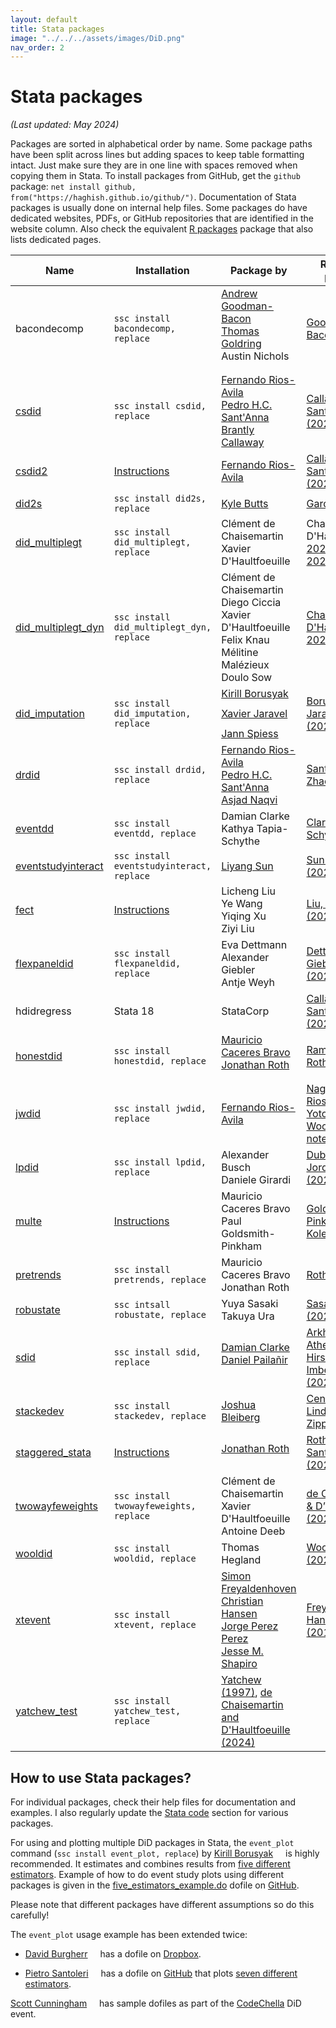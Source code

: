 ```yaml
---
layout: default
title: Stata packages
image: "../../../assets/images/DiD.png"
nav_order: 2
---
```


# Stata packages

*(Last updated: May 2024)*

Packages are sorted in alphabetical order by name. Some package paths have been split across lines but adding spaces to keep table formatting intact. Just make sure they are in one line with spaces removed when copying them in Stata. To install packages from GitHub, get the `github` package: `net install github, from("https://haghish.github.io/github/")`. Documentation of Stata packages is usually done on internal help files. Some packages do have dedicated websites, PDFs, or GitHub repositories that are identified in the website column. Also check the equivalent [R packages](https://asjadnaqvi.github.io/DiD/docs/02_R/) package that also lists dedicated pages.

| Name | Installation | Package by | Reference paper(s) |
| --- | --- | --- |   --- |
| bacondecomp | `ssc install bacondecomp, replace`  |   [Andrew Goodman-Bacon](http://goodman-bacon.com/) [<img width="12px" src="https://cdn.jsdelivr.net/npm/simple-icons@v5/icons/twitter.svg" />](https://twitter.com/agoodmanbacon) <br> [Thomas Goldring](https://tgoldring.com/) <br> Austin Nichols [<img width="12px" src="https://cdn.jsdelivr.net/npm/simple-icons@v5/icons/twitter.svg" />](https://twitter.com/AustnNchols) |   [Goodman-Bacon (2021)](https://www.sciencedirect.com/science/article/abs/pii/S0304407621001445) |
| [csdid](https://friosavila.github.io/playingwithstata/main_csdid.html)  |  `ssc install csdid, replace`    |  [Fernando Rios-Avila](https://friosavila.github.io/playingwithstata/index.html) [<img width="12px" src="https://cdn.jsdelivr.net/npm/simple-icons@v5/icons/twitter.svg" />](https://twitter.com/friosavila) <br> [Pedro H.C. Sant'Anna](https://pedrohcgs.github.io/) [<img width="12px" src="https://cdn.jsdelivr.net/npm/simple-icons@v5/icons/twitter.svg" />](https://twitter.com/pedrohcgs)  <br>  [Brantly Callaway](https://bcallaway11.github.io/)   | [Callaway & Sant'Anna (2020)](https://www.sciencedirect.com/science/article/abs/pii/S0304407620303948)  |
| [csdid2](https://github.com/friosavila/stpackages/tree/main/csdid2)   |  [Instructions](https://github.com/friosavila/stpackages/tree/main/csdid2)    |  [Fernando Rios-Avila](https://friosavila.github.io/playingwithstata/index.html) [<img width="12px" src="https://cdn.jsdelivr.net/npm/simple-icons@v5/icons/twitter.svg" />](https://twitter.com/friosavila)   |  [Callaway & Sant'Anna (2020)](https://www.sciencedirect.com/science/article/abs/pii/S0304407620303948) |
| [did2s](https://github.com/kylebutts/did2s_stata)  |  `ssc install did2s, replace`     |  [Kyle Butts](https://kylebutts.com/) [<img width="12px" src="https://cdn.jsdelivr.net/npm/simple-icons@v5/icons/twitter.svg" />](https://twitter.com/kylefbutts) |  [Gardner (2022)](https://arxiv.org/abs/2207.05943) |
| [did_multiplegt](https://github.com/chaisemartinPackages) | `ssc install did_multiplegt, replace` |    Clément de Chaisemartin <br> Xavier D'Haultfoeuille   | Chaisemartin & D'Haultfoeuille [2020a](https://www.aeaweb.org/articles?id=10.1257/aer.20181169), [2020b](https://papers.ssrn.com/sol3/papers.cfm?abstract_id=3731856), [2020c](https://papers.ssrn.com/sol3/papers.cfm?abstract_id=3751060)  |
| [did_multiplegt_dyn](https://github.com/chaisemartinPackages)  | `ssc install did_multiplegt_dyn, replace` |   Clément de Chaisemartin <br> Diego Ciccia <br> Xavier D'Haultfoeuille <br> Felix Knau <br> Mélitine Malézieux <br> Doulo Sow    | [Chaisemartin & D'Haultfoeuille 2024](https://papers.ssrn.com/sol3/papers.cfm?abstract_id=3731856)  |
| [did_imputation](https://github.com/borusyak/did_imputation) | `ssc install did_imputation, replace` |  [Kirill Borusyak](https://sites.google.com/view/borusyak/home) [<img width="12px" src="https://cdn.jsdelivr.net/npm/simple-icons@v5/icons/twitter.svg" />](https://twitter.com/borusyak) <br> [Xavier Jaravel](https://www.lse.ac.uk/economics/people/faculty/xavier-jaravel) [<img width="12px" src="https://cdn.jsdelivr.net/npm/simple-icons@v5/icons/twitter.svg" />](https://twitter.com/XJaravel) <br> [Jann Spiess](https://www.gsb.stanford.edu/faculty-research/faculty/jann-spiess) [<img width="12px" src="https://cdn.jsdelivr.net/npm/simple-icons@v5/icons/twitter.svg" />](https://twitter.com/jannspiess)  | [Borusyak, Jaravel, Spiess (2024)](https://academic.oup.com/restud/advance-article/doi/10.1093/restud/rdae007/7601390)   |
| [drdid](https://friosavila.github.io/playingwithstata/main_drdid.html)   | `ssc install drdid, replace`    |  [Fernando Rios-Avila](https://friosavila.github.io/playingwithstata/index.html) [<img width="12px" src="https://cdn.jsdelivr.net/npm/simple-icons@v5/icons/twitter.svg" />](https://twitter.com/friosavila) <br> [Pedro H.C. Sant'Anna](https://pedrohcgs.github.io/) [<img width="12px" src="https://cdn.jsdelivr.net/npm/simple-icons@v5/icons/twitter.svg" />](https://twitter.com/pedrohcgs) <br> [Asjad Naqvi](https://github.com/asjadnaqvi) [<img width="12px" src="https://cdn.jsdelivr.net/npm/simple-icons@v5/icons/twitter.svg" />](https://twitter.com/asjadnaqvi) | [Sant'Anna & Zhao (2020)](https://www.sciencedirect.com/science/article/abs/pii/S0304407620301901)  |
| [eventdd](https://www.damianclarke.net/computation/)   | `ssc install eventdd, replace` | Damian Clarke <br> Kathya Tapia-Schythe | [Clarke & Tapia-Schythe (2022)](https://journals.sagepub.com/doi/abs/10.1177/1536867X211063144) |
| [eventstudyinteract](https://github.com/lsun20/EventStudyInteract) | `ssc install eventstudyinteract, replace`  |  [Liyang Sun](http://economics.mit.edu/grad/lsun20) |  [Sun & Abraham (2021)](https://www.sciencedirect.com/science/article/abs/pii/S030440762030378X) |
| [fect](https://github.com/xuyiqing/fect_stata)   | [Instructions](https://github.com/xuyiqing/fect_stata) |  Licheng Liu <br> Ye Wang <br> Yiqing Xu <br> Ziyi Liu    | [Liu, Wang, Xu  (2022)](https://papers.ssrn.com/abstract=3555463) |
| [flexpaneldid](https://papers.ssrn.com/sol3/papers.cfm?abstract_id=3692458) | `ssc install flexpaneldid, replace`   |  Eva Dettmann <br> Alexander Giebler <br> Antje Weyh    | [Dettmann, Giebler, Weyh (2020)](https://papers.ssrn.com/sol3/papers.cfm?abstract_id=3692458) |
| hdidregress  | Stata 18 |  StataCorp |  [Callaway & Sant'Anna (2020)](https://www.sciencedirect.com/science/article/abs/pii/S0304407620303948) |
| [honestdid](https://github.com/mcaceresb/stata-honestdid)  | `ssc install honestdid, replace` |  [Mauricio Caceres Bravo](https://github.com/mcaceresb)   [Jonathan Roth](https://jonathandroth.github.io/) [<img width="12px" src="https://cdn.jsdelivr.net/npm/simple-icons@v5/icons/twitter.svg" />](https://twitter.com/jondr44)   |  [Rambachan & Roth (2023)](https://www.restud.com/a-more-credible-approach-to-parallel-trends/)    |
| [jwdid](https://friosavila.github.io/playingwithstata/main_jwdid.html)  | `ssc install jwdid, replace` |  [Fernando Rios-Avila](https://friosavila.github.io/playingwithstata/index.html) | [Nagengast, Rios-Avila, Yotov (2024)](https://ideas.repec.org/p/ris/drxlwp/2024_005.html), [Wooldridge notes](https://www.dropbox.com/sh/zj91darudf2fica/AADj_jaf5ZuS1muobgsnxS6Za?dl=0)  |
| [lpdid](https://github.com/danielegirardi/lpdid)   | `ssc install lpdid, replace` | Alexander Busch <br> Daniele Girardi | [Dube, Girardi, Jordà, Taylor (2023)](https://www.nber.org/papers/w31184) |
| [multe](https://github.com/gphk-metrics/stata-multe)   | [Instructions](https://github.com/gphk-metrics/stata-multe) |  Mauricio Caceres Bravo <br> Paul Goldsmith-Pinkham | [Goldsmith-Pinkham, Hull, Kolesár (2024)](https://arxiv.org/abs/2106.05024)  |
| [pretrends](https://github.com/mcaceresb/stata-pretrends)   | `ssc install pretrends, replace` | Mauricio Caceres Bravo <br> Jonathan Roth | [Roth (2022)](https://www.aeaweb.org/articles?id=10.1257/aeri.20210236) |
| [robustate](https://sites.google.com/site/yuyasasaki/Home/stata/stata-command-robustate)  | `ssc intsall robustate, replace` |  Yuya Sasaki <br> Takuya Ura  | [Sasaki & Ura (2021)](https://www.cambridge.org/core/journals/econometric-theory/article/abs/estimation-and-inference-for-moments-of-ratios-with-robustness-against-large-trimming-bias/6505FD01751EE01FEFFD34071C873FB6)   |  
| [sdid](https://github.com/Daniel-Pailanir/sdid)   | `ssc install sdid, replace` | [Damian Clarke](https://www.damianclarke.net/) <br> [Daniel Pailañir](https://daniel-pailanir.github.io/) [<img width="12px" src="https://cdn.jsdelivr.net/npm/simple-icons@v5/icons/twitter.svg" />](https://twitter.com/DanielPailanir) | [Arkhangelsky, Athey, Hirshberg, Imbens, Wager (2021)](https://www.aeaweb.org/articles?id=10.1257/aer.20190159)  | 
| [stackedev](https://sites.google.com/view/joshbleiberg) | `ssc install stackedev, replace`    | [Joshua Bleiberg](https://sites.google.com/view/joshbleiberg) [<img width="12px" src="https://cdn.jsdelivr.net/npm/simple-icons@v5/icons/twitter.svg" />](https://twitter.com/JoshBleiberg) | [Cengiz, Dube, Lindner, Zipperer (2019)](https://academic.oup.com/qje/article/134/3/1405/5484905)   |
| [staggered_stata](https://github.com/jonathandroth/staggered#stata-implementation)  | [Instructions](https://github.com/jonathandroth/staggered#stata-implementation)  |  [Jonathan Roth](https://jonathandroth.github.io/) [<img width="12px" src="https://cdn.jsdelivr.net/npm/simple-icons@v5/icons/twitter.svg" />](https://twitter.com/jondr44)   | [Roth & Sant'Anna (2023)](https://www.journals.uchicago.edu/doi/abs/10.1086/726581)  |
| [twowayfeweights](https://github.com/chaisemartinPackages/twowayfeweights)  | `ssc install twowayfeweights, replace`   |   Clément de Chaisemartin <br> Xavier D'Haultfoeuille <br> Antoine Deeb | [de Chaisemartin & D’Haultfoeuille (2020a)](https://www.aeaweb.org/articles?id=10.1257/aer.20181169)  |
| [wooldid](https://github.com/thegland/wooldid)  | `ssc install wooldid, replace` |  Thomas Hegland | [Wooldridge (2021)](https://papers.ssrn.com/sol3/papers.cfm?abstract_id=3906345) |
| [xtevent](https://github.com/JMSLab/xtevent) | `ssc install xtevent, replace`   |  [Simon Freyaldenhoven](https://simonfreyaldenhoven.github.io/) <br> [Christian Hansen](https://voices.uchicago.edu/christianhansen/) <br> [Jorge Perez Perez](https://jorgeperezperez.com/) [<img width="12px" src="https://cdn.jsdelivr.net/npm/simple-icons@v5/icons/twitter.svg" />](https://twitter.com/jorpppp) <br>  [Jesse M. Shapiro](https://www.brown.edu/Research/Shapiro/)  | [Freyaldenhoven, Hansen, Shapiro (2019)](https://www.aeaweb.org/articles?id=10.1257/aer.20180609)   |
| [yatchew_test](https://github.com/chaisemartinPackages/yatchew_test) | `ssc install yatchew_test, replace`   |   [Yatchew (1997)](https://www.sciencedirect.com/science/article/pii/S0165176597002188?via%3Dihub), [de Chaisemartin and D'Haultfoeuille (2024)](https://papers.ssrn.com/sol3/papers.cfm?abstract_id=4284811)   |


## How to use Stata packages?

For individual packages, check their help files for documentation and examples. I also regularly update the [Stata code](https://asjadnaqvi.github.io/DiD/docs/code) section for various packages.

For using and plotting multiple DiD packages in Stata, the `event_plot` command (`ssc install event_plot, replace`) by [Kirill Borusyak](https://sites.google.com/view/borusyak/home) [<img width="12px" src="https://cdn.jsdelivr.net/npm/simple-icons@v5/icons/twitter.svg" />](https://twitter.com/borusyak) is highly recommended. It estimates and combines results from [five different estimators](https://github.com/borusyak/did_imputation/blob/main/five_estimators_example.png). Example of how to do event study plots using different packages is given in the [five_estimators_example.do](https://github.com/borusyak/did_imputation/blob/main/five_estimators_example.do) dofile on [GitHub](https://github.com/borusyak/did_imputation).

Please note that different packages have different assumptions so do this carefully!


The `event_plot` usage example has been extended twice:

* [David Burgherr](https://www.lse.ac.uk/International-Inequalities/People/David-Burgherr) [<img width="12px" src="https://cdn.jsdelivr.net/npm/simple-icons@v5/icons/twitter.svg" />](https://twitter.com/d_burgherr) has a dofile on [Dropbox](https://www.dropbox.com/s/p5i94ryf4h9o335/five_estimators_example_adapted.do?dl=0).

* [Pietro Santoleri](https://pietrosantoleri.github.io/) [<img width="12px" src="https://cdn.jsdelivr.net/npm/simple-icons@v5/icons/twitter.svg" />](https://twitter.com/santpietro) has a dofile on [GitHub](https://github.com/pietrosantoleri/staggered_did) that plots [seven different estimators](https://github.com/pietrosantoleri/staggered_did/blob/main/output/seven_estimators_example_allt.png).


[Scott Cunningham](https://www.scunning.com/) [<img width="12px" src="https://cdn.jsdelivr.net/npm/simple-icons@v5/icons/twitter.svg" />](https://twitter.com/causalinf) has sample dofiles as part of the [CodeChella](https://github.com/scunning1975/codechella) DiD event.